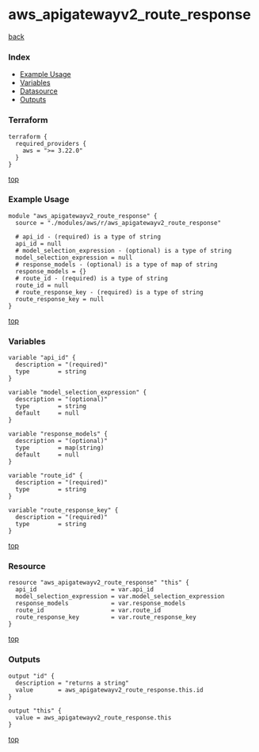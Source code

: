 # aws_apigatewayv2_route_response

[back](../aws.md)

### Index

- [Example Usage](#example-usage)
- [Variables](#variables)
- [Datasource](#datasource)
- [Outputs](#outputs)

### Terraform

```hcl
terraform {
  required_providers {
    aws = ">= 3.22.0"
  }
}
```

[top](#index)

### Example Usage

```hcl
module "aws_apigatewayv2_route_response" {
  source = "./modules/aws/r/aws_apigatewayv2_route_response"

  # api_id - (required) is a type of string
  api_id = null
  # model_selection_expression - (optional) is a type of string
  model_selection_expression = null
  # response_models - (optional) is a type of map of string
  response_models = {}
  # route_id - (required) is a type of string
  route_id = null
  # route_response_key - (required) is a type of string
  route_response_key = null
}
```

[top](#index)

### Variables

```hcl
variable "api_id" {
  description = "(required)"
  type        = string
}

variable "model_selection_expression" {
  description = "(optional)"
  type        = string
  default     = null
}

variable "response_models" {
  description = "(optional)"
  type        = map(string)
  default     = null
}

variable "route_id" {
  description = "(required)"
  type        = string
}

variable "route_response_key" {
  description = "(required)"
  type        = string
}
```

[top](#index)

### Resource

```hcl
resource "aws_apigatewayv2_route_response" "this" {
  api_id                     = var.api_id
  model_selection_expression = var.model_selection_expression
  response_models            = var.response_models
  route_id                   = var.route_id
  route_response_key         = var.route_response_key
}
```

[top](#index)

### Outputs

```hcl
output "id" {
  description = "returns a string"
  value       = aws_apigatewayv2_route_response.this.id
}

output "this" {
  value = aws_apigatewayv2_route_response.this
}
```

[top](#index)